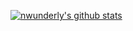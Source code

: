  
[![nwunderly's github stats](https://github-readme-stats.vercel.app/api?username=nwunderly)](https://github.com/nwunderly)
